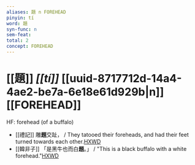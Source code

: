 ```yaml
---
aliases: 題 n FOREHEAD
pinyin: tí
word: 題
syn-func: n
sem-feat: 
total: 2
concept: FOREHEAD 
---
```

# [[題]] *[[tí]]*  [[uuid-8717712d-14a4-4ae2-be7a-6e18e61d929b|n]] [[FOREHEAD]]
HF: forehead (of a buffalo)
 - [[禮記]] 雕**題**交趾， / They tatooed their foreheads, and had their feet turned towards each other.[HXWD](https://hxwd.org/textview.html?location=KR1d0052_tls_005-40a.23)
 - [[韓非子]] 「是黑牛也而白**題**。」 / "This is a black buffalo with a white forehead."[HXWD](https://hxwd.org/textview.html?location=KR3c0005_tls_020-24a.10)